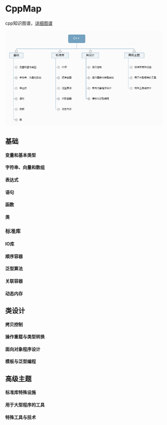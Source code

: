 # CppMap
cpp知识图谱，[详细图谱](https://raw.githubusercontent.com/itisyang/CppMap/master/%E8%AF%A6%E7%BB%86C%2B%2B.png)

![C++](https://raw.githubusercontent.com/itisyang/CppMap/master/C%2B%2B.png)

## 基础
#### 变量和基本类型

#### 字符串、向量和数组

#### 表达式

#### 语句

#### 函数

#### 类

### 标准库

#### IO库

#### 顺序容器

#### 泛型算法

#### 关联容器

#### 动态内存

## 类设计 

#### 拷贝控制

#### 操作重载与类型转换

#### 面向对象程序设计

#### 模板与泛型编程

## 高级主题

#### 标准库特殊设施

#### 用于大型程序的工具

#### 特殊工具与技术
